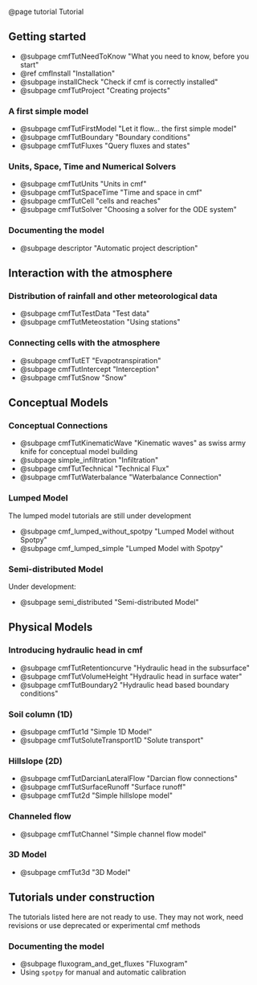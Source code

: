@page tutorial Tutorial

## Getting started
  - @subpage cmfTutNeedToKnow "What you need to know, before you start"
  - @ref cmfInstall "Installation"
  - @subpage installCheck "Check if cmf is correctly installed"
  - @subpage cmfTutProject "Creating projects"

### A first simple model

  - @subpage cmfTutFirstModel "Let it flow... the first simple model"
  - @subpage cmfTutBoundary "Boundary conditions"
  - @subpage cmfTutFluxes "Query fluxes and states"

### Units, Space, Time and Numerical Solvers

  - @subpage cmfTutUnits "Units in cmf"
  - @subpage cmfTutSpaceTime "Time and space in cmf"
  - @subpage cmfTutCell "cells and reaches"
  - @subpage cmfTutSolver "Choosing a solver for the ODE system"

### Documenting the model

  - @subpage descriptor "Automatic project description"

## Interaction with the atmosphere

### Distribution of rainfall and other meteorological data

  - @subpage cmfTutTestData "Test data"
  - @subpage cmfTutMeteostation "Using stations"

### Connecting cells with the atmosphere 

  - @subpage cmfTutET "Evapotranspiration"
  - @subpage cmfTutIntercept "Interception"
  - @subpage cmfTutSnow "Snow"

## Conceptual Models

### Conceptual Connections

  - @subpage cmfTutKinematicWave "Kinematic waves" as swiss army knife 
    for conceptual model building
  - @subpage simple_infiltration "Infiltration"
  - @subpage cmfTutTechnical "Technical Flux"
  - @subpage cmfTutWaterbalance "Waterbalance Connection"
  
### Lumped Model

The lumped model tutorials are still under development

  - @subpage cmf_lumped_without_spotpy "Lumped Model without Spotpy"
  - @subpage cmf_lumped_simple "Lumped Model with Spotpy"

### Semi-distributed Model

Under development:

  - @subpage semi_distributed "Semi-distributed Model"
  
## Physical Models

### Introducing hydraulic head in cmf

  - @subpage cmfTutRetentioncurve "Hydraulic head in the subsurface"
  - @subpage cmfTutVolumeHeight "Hydraulic head in surface water"
  - @subpage cmfTutBoundary2 "Hydraulic head based boundary conditions"

### Soil column (1D)

  - @subpage cmfTut1d "Simple 1D Model"
  - @subpage cmfTutSoluteTransport1D "Solute transport"

### Hillslope (2D)

  - @subpage cmfTutDarcianLateralFlow "Darcian flow connections"
  - @subpage cmfTutSurfaceRunoff "Surface runoff"
  - @subpage cmfTut2d "Simple hillslope model"

### Channeled flow

  - @subpage cmfTutChannel "Simple channel flow model"

### 3D Model

  - @subpage cmfTut3d "3D Model"

## Tutorials under construction

The tutorials listed here are not ready to use. They may not work, need revisions
or use deprecated or experimental cmf methods

### Documenting the model

 - @subpage fluxogram_and_get_fluxes "Fluxogram"
 - Using `spotpy` for manual and automatic calibration 



